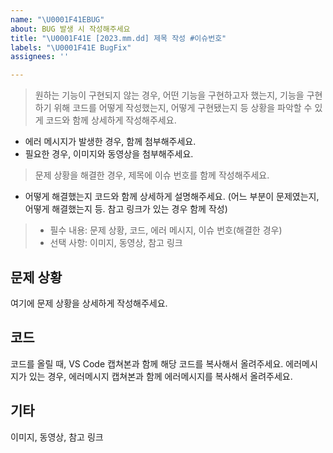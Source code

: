 ```yaml
---
name: "\U0001F41EBUG"
about: BUG 발생 시 작성해주세요
title: "\U0001F41E [2023.mm.dd] 제목 작성 #이슈번호"
labels: "\U0001F41E BugFix"
assignees: ''

---
```


> 원하는 기능이 구현되지 않는 경우, 어떤 기능을 구현하고자 했는지, 기능을 구현하기 위해 코드를 어떻게 작성했는지, 어떻게 구현됐는지 등 상황을 파악할 수 있게 코드와 함께 상세하게 작성해주세요.
 * 에러 메시지가 발생한 경우, 함께 첨부해주세요.
 * 필요한 경우, 이미지와 동영상을 첨부해주세요.

>  문제 상황을 해결한 경우, 제목에 이슈 번호를 함께 작성해주세요.
* 어떻게 해결했는지 코드와 함께 상세하게 설명해주세요. (어느 부분이 문제였는지, 어떻게 해결했는지 등. 참고 링크가 있는 경우 함께 작성) 


> - 필수 내용: 문제 상황, 코드, 에러 메시지, 이슈 번호(해결한 경우)
> - 선택 사항: 이미지, 동영상, 참고 링크

## 문제 상황

여기에 문제 상황을 상세하게 작성해주세요.


## 코드
코드를 올릴 때, VS Code 캡쳐본과 함께 해당 코드를 복사해서 올려주세요. 
에러메시지가 있는 경우, 에러메시지 캡쳐본과 함께 에러메시지를 복사해서 올려주세요.


## 기타
이미지, 동영상, 참고 링크
